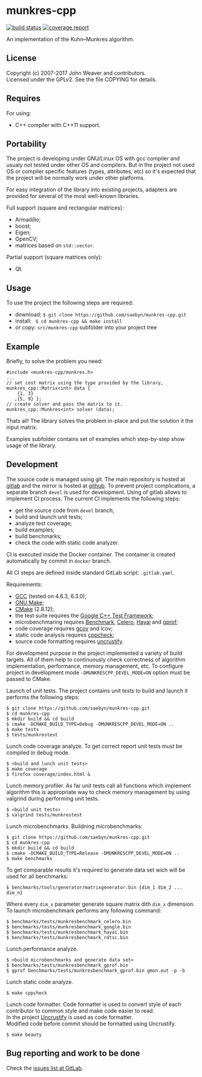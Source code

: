 munkres-cpp
===========

[![build status](https://gitlab.com/Gluttton/munkres-cpp/badges/devel/pipeline.svg)](https://gitlab.com/Gluttton/munkres-cpp/commits/devel)
[![coverage report](https://gitlab.com/Gluttton/munkres-cpp/badges/devel/coverage.svg)](https://gitlab.com/Gluttton/munkres-cpp/commits/devel)


An implementation of the Kuhn–Munkres algorithm.



License
-------

Copyright (c) 2007-2017 John Weaver and contributors.  
Licensed under the GPLv2. See the file COPYING for details.



Requires
--------

For using:  
 - C++ compiler with C++11 support.  



Portability
-----------

The project is developing under GNU/Linux OS with gcc compiler and usualy not tested under other OS and compilers.
But in the project not used OS or compiler specific features (types, attributes, etc) so it's expected that the project will be normally work under other platforms.  

For easy integration of the library into existing projects, adapters are provided for several of the most well-known libraries.  

Full support (square and rectangular matrices):  
 - Armadillo;  
 - boost;  
 - Eigen;  
 - OpenCV;  
 - matrices based on `std::vector`.  

Partial support (square matrices only):  
 - Qt.  



Usage
-----

To use the project the following steps are required:  
  - download: ```$ git clone https://github.com/saebyn/munkres-cpp.git```  
  - install: ``` $ cd munkres-cpp && make install```  
  - or copy: ```src/munkres-cpp``` subfolder into your project tree  



Example
-------

Briefly, to solve the problem you need:  
```
#include <munkres-cpp/munkres.h>
...
// set cost matrix using the type provided by the library,
munkres_cpp::Matrix<int> data {
    {1, 3}
   ,{5, 9} };
// create solver and pass the matrix to it.
munkres_cpp::Munkres<int> solver (data);
```
Thats all! The library solves the problem in-place and put the solution it the input matrix.

Examples subfolder contains set of examples which step-by-step show usage of the library.



Development
-----------

The source code is managed using git. The main repository is hosted at [gitlab](https://gitlab.com/Gluttton/munkres-cpp)
and the mirror is hosted at [github](https://github.com/Gluttton/munkres-cpp). To prevent project complications,
a separate branch `devel` is used for development. Using of gitlab allows to implement CI process.
The current CI implements the following steps:  
 - get the source code from `devel` branch;  
 - build and launch unit tests;  
 - analyze test coverage;  
 - build examples;  
 - build benchmarks;  
 - check the code with static code analyzer.

CI is executed inside the Docker container. The container is created automatically by commit in `docker` branch.

All CI steps are defined inside standard GitLab script: `.gitlab.yaml`.



Requirements:  
 - [GCC](https://gcc.gnu.org/) (tested on 4.6.3, 6.3.0);  
 - [GNU Make](https://www.gnu.org/software/make/);  
 - [CMake](http://www.cmake.org/) (2.8.12);  
 - the test suite requires the [Google C++ Test Framework](http://code.google.com/p/googletest/);  
 - microbenchmaring requires [Benchmark](https://github.com/google/benchmark), [Celero](https://github.com/DigitalInBlue/Celero), [Hayai](https://github.com/nickbruun/hayai) and [gprof](http://www.gnu.org/software/binutils/);  
 - code coverage requires [gcov](https://gcc.gnu.org/onlinedocs/gcc/Gcov.html) and lcov;  
 - static code analysis requires [cppcheck](https://github.com/danmar/cppcheck);  
 - source code formatting requires [uncrustify](http://uncrustify.sourceforge.net).  



For development purpose in the project implemented a variety of build targets.
All of them help to continuously check correctness of algorithm implementation, performance, memory management, etc.
To configure project in development mode ```-DMUNKRESCPP_DEVEL_MODE=ON``` option must be passed to CMake.

Launch of unit tests.
The project contains unit tests to build and launch it performs the following steps:
```
$ git clone https://github.com/saebyn/munkres-cpp.git
$ cd munkres-cpp
$ mkdir build && cd build
$ cmake -DCMAKE_BUILD_TYPE=Debug -DMUNKRESCPP_DEVEL_MODE=ON ..
$ make tests
$ tests/munkrestest
```


Lunch code coverage analyze.
To get correct report unit tests must be compiled in debug mode.
```
$ <build and lunch unit tests>
$ make coverage
$ firefox coverage/index.html &
```


Lunch memory profiler.
As far unit tests call all functions which implement algorithm this is appropriate way to check memory management by using valgrind during performing unit tests.
```
$ <build unit tests>
$ valgrind tests/munkrestest
```


Lunch microbenchmarks.
Buildning microbenchmarks:
```
$ git clone https://github.com/saebyn/munkres-cpp.git
$ cd munkres-cpp
$ mkdir build && cd build
$ cmake -DCMAKE_BUILD_TYPE=Release -DMUNKRESCPP_DEVEL_MODE=ON ..
$ make benchmarks
```
To get comparable results it's required to generate data set wich will be used for all benchmarks:
```
$ benchmarks/tools/generator/matrixgenerator.bin {dim_1 dim_2 ... dim_n}
```
Where every ```dim_x``` parameter generate square matrix dith ```dim_x``` dimension.
To launch microbenchmark performs any following command:
```
$ benchmarks/tests/munkresbenchmark_celero.bin
$ benchmarks/tests/munkresbenchmark_google.bin
$ benchmarks/tests/munkresbenchmark_hayai.bin
$ benchmarks/tests/munkresbenchmark_rdtsc.bin
```


Lunch performance analyze.
```
$ <build microbenchmarks and generate data set>
$ benchmarks/tests/munkresbenchmark_gprof.bin
$ gprof benchmarks/tests/munkresbenchmark_gprof.bin gmon.out -p -b
```


Lunch static code analyze.
```
$ make cppcheck
```


Lunch code formatter.
Code formatter is used to convert style of each contributor to common style and make code easier to read.  
In the project [Uncrustify](http://uncrustify.sourceforge.net) is used as code formatter.  
Modified code before commit should be formatted using Uncrustify.  
```
$ make beauty
```


Bug reporting and work to be done
---------------------------------

Check the [issues list at GitLab](https://gitlab.com/Gluttton/munkres-cpp/issues?scope=all&utf8=%E2%9C%93&state=opened).
